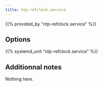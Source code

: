 ```yaml
---
title: ntp-refclock.service
---
```


{{% provided_by "ntp-refclock.service" %}}

## Options

{{% systemd_unit "ntp-refclock.service" %}}

## Additionnal notes

Nothing here.